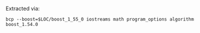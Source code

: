 Extracted via:

    bcp --boost=$LOC/boost_1_55_0 iostreams math program_options algorithm boost_1.54.0 
